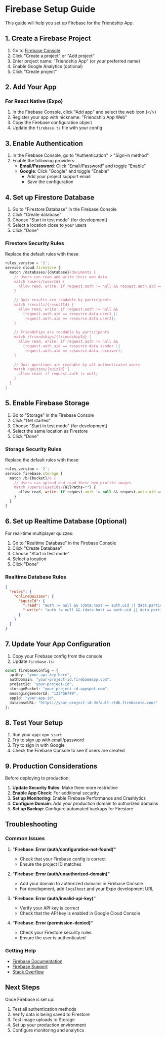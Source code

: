 # Firebase Setup Guide

This guide will help you set up Firebase for the Friendship App.

## 1. Create a Firebase Project

1. Go to [Firebase Console](https://console.firebase.google.com/)
2. Click "Create a project" or "Add project"
3. Enter project name: "Friendship App" (or your preferred name)
4. Enable Google Analytics (optional)
5. Click "Create project"

## 2. Add Your App

### For React Native (Expo)

1. In the Firebase Console, click "Add app" and select the web icon (</>)
2. Register your app with nickname: "Friendship App Web"
3. Copy the Firebase configuration object
4. Update the `firebase.ts` file with your config

## 3. Enable Authentication

1. In the Firebase Console, go to "Authentication" > "Sign-in method"
2. Enable the following providers:
   - **Email/Password**: Click "Email/Password" and toggle "Enable"
   - **Google**: Click "Google" and toggle "Enable"
     - Add your project support email
     - Save the configuration

## 4. Set up Firestore Database

1. Go to "Firestore Database" in the Firebase Console
2. Click "Create database"
3. Choose "Start in test mode" (for development)
4. Select a location close to your users
5. Click "Done"

### Firestore Security Rules

Replace the default rules with these:

```javascript
rules_version = '2';
service cloud.firestore {
  match /databases/{database}/documents {
    // Users can read and write their own data
    match /users/{userId} {
      allow read, write: if request.auth != null && request.auth.uid == userId;
    }
    
    // Quiz results are readable by participants
    match /results/{resultId} {
      allow read, write: if request.auth != null && 
        (request.auth.uid == resource.data.user1 || 
         request.auth.uid == resource.data.user2);
    }
    
    // Friendships are readable by participants
    match /friendships/{friendshipId} {
      allow read, write: if request.auth != null && 
        (request.auth.uid == resource.data.sender || 
         request.auth.uid == resource.data.receiver);
    }
    
    // Quiz questions are readable by all authenticated users
    match /quizzes/{quizId} {
      allow read: if request.auth != null;
    }
  }
}
```

## 5. Enable Firebase Storage

1. Go to "Storage" in the Firebase Console
2. Click "Get started"
3. Choose "Start in test mode" (for development)
4. Select the same location as Firestore
5. Click "Done"

### Storage Security Rules

Replace the default rules with these:

```javascript
rules_version = '2';
service firebase.storage {
  match /b/{bucket}/o {
    // Users can upload and read their own profile images
    match /users/{userId}/{allPaths=**} {
      allow read, write: if request.auth != null && request.auth.uid == userId;
    }
  }
}
```

## 6. Set up Realtime Database (Optional)

For real-time multiplayer quizzes:

1. Go to "Realtime Database" in the Firebase Console
2. Click "Create Database"
3. Choose "Start in test mode"
4. Select a location
5. Click "Done"

### Realtime Database Rules

```json
{
  "rules": {
    "onlineQuizzes": {
      "$quizId": {
        ".read": "auth != null && (data.host == auth.uid || data.participant == auth.uid)",
        ".write": "auth != null && (data.host == auth.uid || data.participant == auth.uid)"
      }
    }
  }
}
```

## 7. Update Your App Configuration

1. Copy your Firebase config from the console
2. Update `firebase.ts`:

```typescript
const firebaseConfig = {
  apiKey: "your-api-key-here",
  authDomain: "your-project-id.firebaseapp.com",
  projectId: "your-project-id",
  storageBucket: "your-project-id.appspot.com",
  messagingSenderId: "123456789",
  appId: "your-app-id",
  databaseURL: "https://your-project-id-default-rtdb.firebaseio.com/"
};
```

## 8. Test Your Setup

1. Run your app: `npm start`
2. Try to sign up with email/password
3. Try to sign in with Google
4. Check the Firebase Console to see if users are created

## 9. Production Considerations

Before deploying to production:

1. **Update Security Rules**: Make them more restrictive
2. **Enable App Check**: For additional security
3. **Set up Monitoring**: Enable Firebase Performance and Crashlytics
4. **Configure Domain**: Add your production domain to authorized domains
5. **Set up Backup**: Configure automated backups for Firestore

## Troubleshooting

### Common Issues

1. **"Firebase: Error (auth/configuration-not-found)"**
   - Check that your Firebase config is correct
   - Ensure the project ID matches

2. **"Firebase: Error (auth/unauthorized-domain)"**
   - Add your domain to authorized domains in Firebase Console
   - For development, add `localhost` and your Expo development URL

3. **"Firebase: Error (auth/invalid-api-key)"**
   - Verify your API key is correct
   - Check that the API key is enabled in Google Cloud Console

4. **"Firebase: Error (permission-denied)"**
   - Check your Firestore security rules
   - Ensure the user is authenticated

### Getting Help

- [Firebase Documentation](https://firebase.google.com/docs)
- [Firebase Support](https://firebase.google.com/support)
- [Stack Overflow](https://stackoverflow.com/questions/tagged/firebase)

## Next Steps

Once Firebase is set up:

1. Test all authentication methods
2. Verify data is being saved to Firestore
3. Test image uploads to Storage
4. Set up your production environment
5. Configure monitoring and analytics
